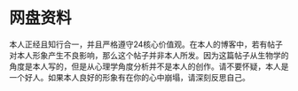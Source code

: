 # 网盘资料



本人正经且知行合一，并且严格遵守24核心价值观。在本人的博客中，若有帖子对本人形象产生不良影响，那么这个帖子并非本人所发。因为这篇帖子从生物学的角度是本人写的，但是从心理学角度分析并不是本人的创作。请不要怀疑，本人是一个好人。如果本人良好的形象有在你的心中崩塌，请深刻反思自己。
